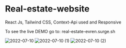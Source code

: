 # Real-estate-website
React Js, Tailwind CSS, Context-Api used and Responsive

To see the live DEMO go to: real-estate-evren.surge.sh

![2022-07-10](https://user-images.githubusercontent.com/88592010/178145250-3a67c36d-acb5-4ede-9f8d-99e4ef5fa2a3.png)
![2022-07-10 (1)](https://user-images.githubusercontent.com/88592010/178145259-c02fec54-b182-4f66-96b1-f5ca0228b21f.png)
![2022-07-10 (2)](https://user-images.githubusercontent.com/88592010/178145266-86654795-3b63-4592-aa59-bc262d28ade5.png)
